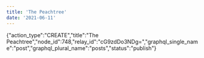 ```yaml
---
title: 'The Peachtree'
date: '2021-06-11'
---
```


{"action_type":"CREATE","title":"The Peachtree","node_id":748,"relay_id":"cG9zdDo3NDg=","graphql_single_name":"post","graphql_plural_name":"posts","status":"publish"}
